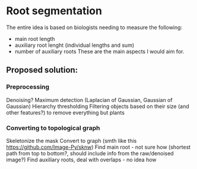 # Root segmentation
The entire idea is based on biologists needing to measure the following:
 * main root length
 * auxiliary root lenght (individual lengths and sum)
 * number of auxiliary roots
These are the main aspects I would aim for.

## Proposed solution:
### Preprocessing
Denoising?
Maximum detection (Laplacian of Gaussian, Gaussian of Gaussian)
Hierarchy thresholding
Filtering objects based on their size (and other features?) to remove everything but plants
### Converting to topological graph
Skeletonize the mask
Convert to graph (smth like this https://github.com/Image-Py/sknw)
Find main root - not sure how (shortest path from top to bottom?, should include info from the raw/denoised image?)
Find auxiliary roots, deal with overlaps - no idea how

